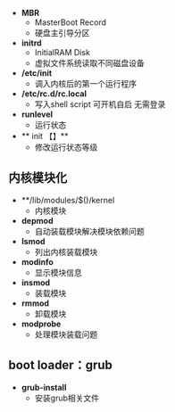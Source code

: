 - **MBR**
	- MasterBoot Record
	- 硬盘主引导分区
- **initrd**
	- InitialRAM Disk
	- 虚拟文件系统读取不同磁盘设备
- **/etc/init**
	- 调入内核后的第一个运行程序
- **/etc/rc.d/rc.local**
	- 写入shell script 可开机自启  无需登录
- **runlevel**
	- 运行状态
- ** init 【】**
	- 修改运行状态等级

## 内核模块化
- **/lib/modules/$()/kernel
	- 内核模块
- **depmod**
	- 自动装载模块解决模块依赖问题
- **lsmod**
	- 列出内核装载模块
- **modinfo**
	- 显示模块信息
- **insmod**
	- 装载模块
- **rmmod**
	- 卸载模块
- **modprobe**
	- 处理模块装载问题

## boot loader：grub
- **grub-install**
	- 安装grub相关文件
<!--stackedit_data:
eyJoaXN0b3J5IjpbODQyMzE4OTAwLDE0MjA5NzQzMTIsLTE0Mz
A5ODM5NDEsLTg5NTE5Nzk1Myw0MTY3MDUyMTUsLTY4MDk3MDQ0
OCwtMTQzOTAxNDI5MiwtMTI4OTk0MTc2NV19
-->